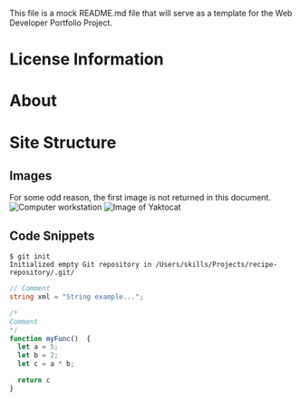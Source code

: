 This file is a mock README.md file that will serve as a template for the Web Developer Portfolio Project.

# License Information

# About

# Site Structure

## Images
For some odd reason, the first image is not returned in this document.
![Computer workstation](https://1drv.ms/i/c/906c946f37fee18d/IQSixBjEw4clS782_bpdJmBJAX4B4lapglGgOAoWS4ud3J0?width=660)
![Image of Yaktocat](https://octodex.github.com/images/yaktocat.png)

## Code Snippets

```
$ git init
Initialized empty Git repository in /Users/skills/Projects/recipe-repository/.git/
```

```C#
// Comment
string xml = "String example...";
```

```javascript
/*
Comment
*/
function myFunc()  {
  let a = 5;
  let b = 2;
  let c = a * b;

  return c
}
```
